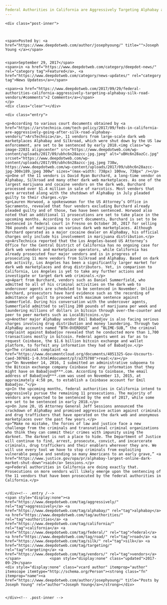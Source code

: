 ```yaml
---
Federal Authorities in California are Aggressively Targeting Alphabay and Silk Road Vendors
---
```

<article class="post-listing post-22828 post type-post status-publish format-standard has-post-thumbnail hentry 
 tag-aggressively tag-alphabay tag-authorities tag-california tag-federal tag-road tag-silk tag-targeting tag-vendors">
    
    <div class="post-inner">
    
    
        
    <span>Posted by: <a href="https://www.deepdotweb.com/author/josephyoung/" title="">Joseph Young </a></span>
    
    
    <span>September 29, 2017</span>
    <span>in <a href="https://www.deepdotweb.com/category/deepdot-news/" rel="category tag">Featured</a>, <a href="https://www.deepdotweb.com/category/news-updates/" rel="category tag">News Updates</a></span>
    
    <span><a href="https://www.deepdotweb.com/2017/09/29/federal-authorities-california-aggressively-targeting-alphabay-silk-road-vendors/#comments">2 Comments</a></span>
    </p>
    <div class="clear"></div>
    
    <div class="entry">
    
    <p>According to various court documents obtained by <a href="https://arstechnica.com/tech-policy/2017/09/feds-in-california-are-aggressively-going-after-silk-road-alphabay-vendors/">ArsTechnica</a>, 11 vendors from large-scale dark web marketplaces Alphabay and Silkroad, which were shut down by the US law enforcement, are set to be sentenced by early 2018.<img class="wp-image-22831 aligncenter" src="https://www.deepdotweb.com/wp-content/uploads/2017/09/ubhc6n28azcc-jpg.jpeg" alt="uBHc6n28azCc.jpg" srcset="https://www.deepdotweb.com/wp-content/uploads/2017/09/ubhc6n28azcc-jpg.jpeg 738w, https://www.deepdotweb.com/wp-content/uploads/2017/09/ubhc6n28azcc-jpg-300x189.jpeg 300w" sizes="(max-width: 738px) 100vw, 738px" /></p>
    <p>One of the 11 vendors is David Ryan Burchard, a long-time vendor on Alphabay, Silkroad and many other dark web marketplaces. As one of the largest marijuana and cocaine vendors on the dark web, Burchard processed over $1.4 million in sale of narcotics. Most vendors that were arrested along with the shutdown of AlphaBay in July pleaded guilty to their charges.</p>
    <p>Lauren Horwood, a spokeswoman for the US Attorney’s Office in Sacramento, revealed that four vendors excluding Burchard already pleaded guilty and of those, two have been sentenced. Horwood also noted that an additional 11 prosecutions are set to take place in the upcoming months. According to court documents, Burchard is set to be sentenced in federal court in Fresno on October 30, 2017 for selling 704 pounds of marijuana on various dark web marketplaces. Although Burchard operated as a major cocaine dealer on AlphaBay, his official charges only include his involvement in marijuana distribution.</p>
    <p>ArsTechnica reported that the Los Angeles-based US Attorney’s Office for the Central District of California has no ongoing case for dark web vendors and marketplace operators, while California has already prosecuted four major vendors and is in progress of prosecuting 11 more vendors from Silkroad and AlphaBay. Based on dark web activity, Los Angeles has been a significantly larger market for dark web marketplaces and drug distributors. Yet, in comparison to California, Los Angeles is yet to take any further actions and investigate or target dark web criminals.</p>
    <p>Apart from Burchard, vendors such as Daniel Summerfield, who admitted to all of his criminal activities on the dark web to undercover agents are scheduled to be sentenced in November. Unlike Burchard, prosecutors have hard evidence such as the recording of admittance of guilt to proceed with maximum sentence against Summerfield. During his conversation with the undercover agents, Summerfield admitted to selling 200 pounds of marijuana per week and laundering millions of dollars in bitcoin through over-the-counter and peer to peer markets such as LocalBitcoins.</p>
    <p>Another major AlphaBay vendor Emil Babadjov is also facing serious charges involving drug distribution and money laundering. Through two AlphaBay accounts named “BTH-OVERDOSE” and “BLIME-SUB,” the criminal complaint against Babadjov revealed that he conducted more than 1,700 transactions mostly in bitcoin. Federal agents went as far as to request Coinbase, the $1.6 billion bitcoin exchange and wallet platform, to forfeit any information they had of Babadjov.</p>
    <p>The criminal complaint <a href="https://www.documentcloud.org/documents/4051325-Gov-Uscourts-Caed-307681-1-0.html#document/p7/a375780">read:</a></p>
    <p>“On November 14, 2016, I submitted an administrative subpoena to the Bitcoin exchange company Coinbase for any information that they might have on Babadjov@***.com. According to Coinbase, the email address of Babadjov@***.com was used on November 13, 2015, at approximately 4:58 pm, to establish a Coinbase account for Emil Babadjov.”</p>
    <p>In the upcoming months, federal authorities in California intend to aggressively pursue the remaining 11 prosecutions. The majority of vendors are expected to be sentenced by the end of 2017, while some are set to be sentenced in early 2018.</p>
    <p>On June 20, US Attorney General Jeff Sessions announced the crackdown of AlphaBay and promised aggressive action against criminals and drug traffickers that have operated on the dark web and anonymous marketplaces over the past few years.</p>
    <p>“Make no mistake, the forces of law and justice face a new challenge from the criminals and transnational criminal organizations who think they can commit their crimes with impunity using the darknet. The darknet is not a place to hide. The Department of Justice will continue to find, arrest, prosecute, convict, and incarcerate criminals, drug traffickers and their enablers wherever they are. We will use every tool we have to stop criminals from exploiting vulnerable people and sending so many Americans to an early grave,” <a href="https://www.justice.gov/opa/pr/alphabay-largest-online-dark-market-shut-down">said</a> Sessions.</p>
    <p>Federal authorities in California are doing exactly that. Prosecutions on more vendors will likely emerge upon the sentencing of the 11 vendors that have been prosecuted by the federal authorities in California.</p>
    
    
    </div><!-- .entry /-->
    <span style="display:none"><a href="https://www.deepdotweb.com/tag/aggressively/" rel="tag">aggressively</a> <a href="https://www.deepdotweb.com/tag/alphabay/" rel="tag">alphabay</a> <a href="https://www.deepdotweb.com/tag/authorities/" rel="tag">authorities</a> <a href="https://www.deepdotweb.com/tag/california/" rel="tag">california</a> <a href="https://www.deepdotweb.com/tag/federal/" rel="tag">federal</a> <a href="https://www.deepdotweb.com/tag/road/" rel="tag">road</a> <a href="https://www.deepdotweb.com/tag/silk/" rel="tag">silk</a> <a href="https://www.deepdotweb.com/tag/targeting/" rel="tag">targeting</a> <a href="https://www.deepdotweb.com/tag/vendors/" rel="tag">vendors</a></span>				<span style="display:none" class="updated">2017-09-29</span>
    <div style="display:none" class="vcard author" itemprop="author" itemscope itemtype="http://schema.org/Person"><strong class="fn" itemprop="name"><a href="https://www.deepdotweb.com/author/josephyoung/" title="Posts by Joseph Young" rel="author">Joseph Young</a></strong></div>
    
    
    </div><!-- .post-inner -->
</article><!-- .post-listing -->

